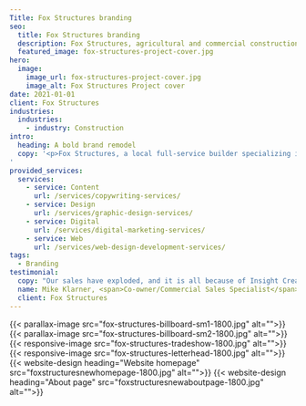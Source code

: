 ```yaml
---
Title: Fox Structures branding
seo:
  title: Fox Structures branding
  description: Fox Structures, agricultural and commercial construction specialists approached Insight for a brand refresh to represent their bold and quality work.
  featured_image: fox-structures-project-cover.jpg
hero:
  image:
    image_url: fox-structures-project-cover.jpg
    image_alt: Fox Structures Project cover
date: 2021-01-01
client: Fox Structures
industries:
  industries:
    - industry: Construction
intro: 
  heading: A bold brand remodel
  copy: '<p>Fox Structures, a local full-service builder specializing in agricultural and commercial construction, has been in business since 1982. The well-established builder approached Insight for a brand refresh to better represent the bold, professional vibe of their expert team and quality work. First, the new brand rolled out internally with apparel, letterhead, business cards and various office materials. Next, they kicked off their public brand reveal at the largest industry show of the year with a fully custom tradeshow booth, also accompanied by fresh job site signs, an updated website, public relations/social media announcements and highly visible outdoor creative. </p>
'
provided_services:
  services:
    - service: Content
      url: /services/copywriting-services/
    - service: Design
      url: /services/graphic-design-services/
    - service: Digital
      url: /services/digital-marketing-services/
    - service: Web
      url: /services/web-design-development-services/
tags:
  - Branding
testimonial: 
  copy: "Our sales have exploded, and it is all because of Insight Creative. When we started working with Insight, we asked how we would know if our marketing was successful. You responded that it wouldn’t be as simple as a client comment or a web measurement, but over time we would slowly see our business increase. You also warned us that it wouldn’t happen overnight. You said it would take time and we needed to be patient. Four years later, we are so busy we need to hire three office people and an entire crew. The best part is the caliber of new business we have received is outstanding. We are extremely happy with Insight!"
  name: Mike Klarner, <span>Co-owner/Commercial Sales Specialist</span>
  client: Fox Structures
---
```


<div class="wrapper-md">
<div class="flex-grid">
{{< parallax-image src="fox-structures-billboard-sm1-1800.jpg" alt="">}}
{{< parallax-image src="fox-structures-billboard-sm2-1800.jpg" alt="">}}
</div>
<div class="flex-grid">
{{<  responsive-image src="fox-structures-tradeshow-1800.jpg" alt="">}}
</div>
<div class="flex-grid">
{{< responsive-image src="fox-structures-letterhead-1800.jpg" alt="">}}
</div>
{{< website-design heading="Website homepage" src="foxstructuresnewhomepage-1800.jpg" alt="">}}
{{< website-design heading="About page" src="foxstructuresnewaboutpage-1800.jpg" alt="">}}
</div>

